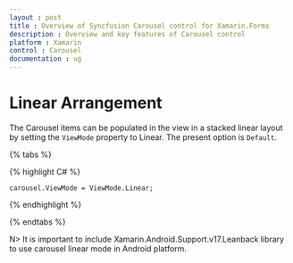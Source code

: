 ```yaml
---
layout : post
title : Overview of Syncfusion Carousel control for Xamarin.Forms
description : Overview and key features of Carousel control
platform : Xamarin
control : Carousel
documentation : ug
---
```


# Linear Arrangement

The Carousel items can be populated in the view in a stacked linear layout by setting the `ViewMode` property to Linear. The present option is `Default`.

{% tabs %}

{% highlight C# %}

	carousel.ViewMode = ViewMode.Linear;

{% endhighlight %}

{% endtabs %}

N> It is important to include Xamarin.Android.Support.v17.Leanback library to use carousel linear mode in Android platform.




